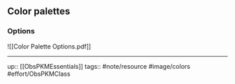 ## Color palettes



### Options

![[Color Palette Options.pdf]]


---
up:: [[ObsPKMEssentials]]
tags:: #note/resource #image/colors #effort/ObsPKMClass 